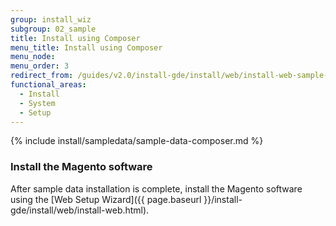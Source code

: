```yaml
---
group: install_wiz
subgroup: 02_sample
title: Install using Composer
menu_title: Install using Composer
menu_node:
menu_order: 3
redirect_from: /guides/v2.0/install-gde/install/web/install-web-sample-data-cli.html
functional_areas:
  - Install
  - System
  - Setup
---
```


{% include install/sampledata/sample-data-composer.md %}

### Install the Magento software

After sample data installation is complete, install the Magento software using the [Web Setup Wizard]({{ page.baseurl }}/install-gde/install/web/install-web.html).
